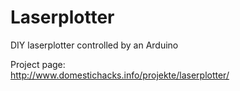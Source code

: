 Laserplotter
============
DIY laserplotter controlled by an Arduino

Project page:  
http://www.domestichacks.info/projekte/laserplotter/